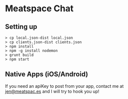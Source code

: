 # Meatspace Chat

## Setting up

    > cp local.json-dist local.json
    > cp clients.json-dist clients.json
    > npm install
    > npm -g install nodemon
    > grunt build
    > npm start

## Native Apps (iOS/Android)

If you need an apiKey to post from your app, contact me at jen@meatspac.es and I will try to hook you up!
